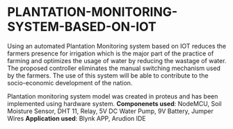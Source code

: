 # PLANTATION-MONITORING-SYSTEM-BASED-ON-IOT
Using an automated Plantation Monitoring system based on IOT reduces the farmers presence for irrigation which is the major part of the practice of farming and optimizes the usage of water by reducing the wastage of water. The proposed controller eliminates the manual switching mechanism used by the farmers. The use of this system will be able to contribute to the socio-economic development of the nation.

Plantation monitoring system model was created in proteus and has been implemented using hardware system.
**Componenets used**: NodeMCU, Soil Moisture Sensor, DHT 11, Relay, 5V DC Water Pump, 9V Battery, Jumper Wires
**Application used**: Blynk APP, Arudion IDE
